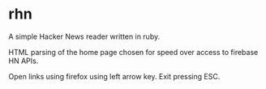 # rhn
A simple Hacker News reader written in ruby.

HTML parsing of the home page chosen for speed over access to firebase HN APIs.

Open links using firefox using left arrow key. Exit pressing ESC.

